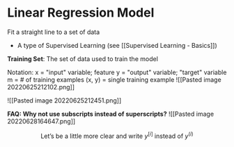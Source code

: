 # Linear Regression Model
Fit a straight line to a set of data
- A type of Supervised Learning (see [[Supervised Learning - Basics]])

**Training Set**: The set of data used to train the model

Notation:
x = "input" variable; feature
y = "output" variable; "target" variable
m = # of training examples
(x, y) = single training example
![[Pasted image 20220625212102.png]]

![[Pasted image 20220625212451.png]]

**FAQ: Why not use subscripts instead of superscripts?**
![[Pasted image 20220628164647.png]]

$$
\text{Let's be a little more clear and write } y^{[i]} \text{ instead of } y^{(i)}
$$